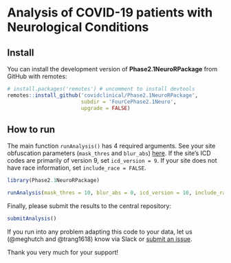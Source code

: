 Analysis of COVID-19 patients with Neurological Conditions
================

## Install

You can install the development version of **Phase2.1NeuroRPackage**
from GitHub with remotes:

``` r
# install.packages('remotes') # uncomment to install devtools
remotes::install_github('covidclinical/Phase2.1NeuroRPackage',
                        subdir = 'FourCePhase2.1Neuro',
                        upgrade = FALSE)
```

## How to run

The main function `runAnalysis()` has 4 required arguments. See your
site obfuscation parameters (`mask_thres` and `blur_abs`)
[here](https://docs.google.com/spreadsheets/d/1Xl9juDBXt86P3xQtsoTaBl2zPl1BIiAG9DI3Rotyqp8/edit#gid=212461777).
If the site’s ICD codes are primarily of version 9, set
`icd_version = 9`. If your site does not have race information, set
`include_race = FALSE`.

``` r
library(Phase2.1NeuroRPackage)

runAnalysis(mask_thres = 10, blur_abs = 0, icd_version = 10, include_race = TRUE)
```

Finally, please submit the results to the central repository:

``` r
submitAnalysis()
```

If you run into any problem adapting this code to your data, let us
(@meghutch and @trang1618) know via Slack or [submit an
issue](https://github.com/covidclinical/Phase2.1NeuroRPackage/issues/new).

Thank you very much for your support!
